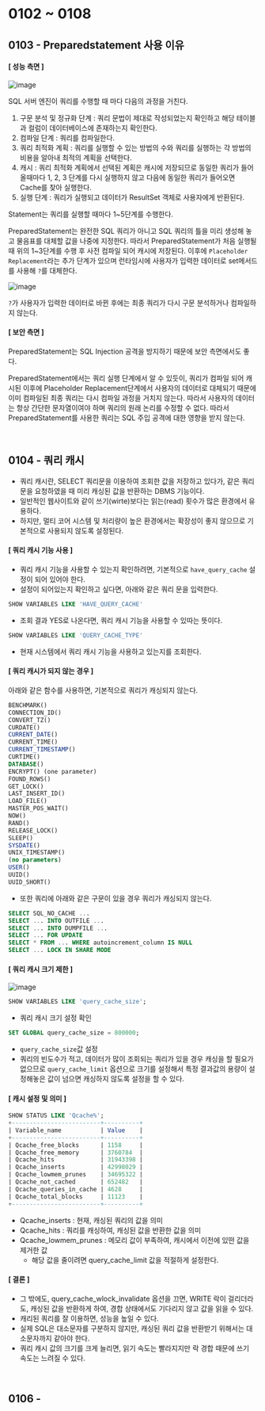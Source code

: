 # 0102 ~ 0108

## 0103 - Preparedstatement 사용 이유
#### **[ 성능 측면 ]**
![image](https://velog.velcdn.com/images%2Fjsj3282%2Fpost%2F8587157c-7cf4-47a5-acce-c8b9fab630b5%2FwiRZS.png)

SQL 서버 엔진이 쿼리를 수행할 때 마다 다음의 과정을 거친다.
1. 구문 분석 및 정규화 단계 : 쿼리 문법이 제대로 작성되었는지 확인하고 해당 테이블과 컬럼이 데이터베이스에 존재하는지 확인한다.
2. 컴파일 단계 : 쿼리를 컴파일한다.
3. 쿼리 최적화 계획 : 쿼리를 실행할 수 있는 방법의 수와 쿼리를 실행하는 각 방법의 비용을 알아내 최적의 계획을 선택한다.
4. 캐시 : 쿼리 최적화 계획에서 선택된 계획은 캐시에 저장되므로 동일한 쿼리가 들어올때마다 1, 2, 3 단계를 다시 실행하지 않고 다음에 동일한 쿼리가 들어오면 Cache를 찾아 실행한다.
5. 실행 단계 : 쿼리가 실행되고 데이터가 ResultSet 객체로 사용자에게 반환된다.

Statement는 쿼리를 실행할 때마다 1~5단계를 수행한다.

PreparedStatement는 완전한 SQL 쿼리가 아니고 SQL 쿼리의 틀을 미리 생성해 놓고 물음표를 대체할 값을 나중에 지정한다. 따라서 PreparedStatement가 처음 실행될 때 위의 1~3단계를 수행 후 사전 컴파일 되어 캐시에 저장된다. 이후에 `Placeholder Replacement`라는 추가 단계가 있으며 런타임시에 사용자가 입력한 데이터로 set메서드를 사용해 `?`를 대체한다.

![image](https://velog.velcdn.com/images%2Fjsj3282%2Fpost%2F3744ceb3-6cd8-4646-9566-15de6144b2d2%2FkWnd1.png)

`?`가 사용자가 입력한 데이터로 바뀐 후에는 최종 쿼리가 다시 구문 분석하거나 컴파일하지 않는다.

#### **[ 보안 측면 ]**
PreparedStatement는 SQL Injection 공격을 방지하기 때문에 보안 측면에서도 좋다.

PreparedStatement에서는 쿼리 실행 단계에서 알 수 있듯이, 쿼리가 컴파일 되어 캐시된 이후에 Placeholder Replacement단계에서 사용자의 데이터로 대체되기 때문에 이미 컴파일된 최종 쿼리는 다시 컴파일 과정을 거치지 않는다. 따라서 사용자의 데이터는 항상 간단한 문자열이여야 하며 쿼리의 원래 논리를 수정할 수 없다. 따라서 PreparedStatement를 사용한 쿼리는 SQL 주입 공격에 대한 영향을 받지 않는다.

<br>

## 0104 - 쿼리 캐시
- 쿼리 캐시란, SELECT 쿼리문을 이용하여 조회한 값을 저장하고 있다가, 같은 쿼리 문을 요청하였을 때 미리 캐싱된 값을 반환하는 DBMS 기능이다.
- 일반적인 웹사이트와 같이 쓰기(wirte)보다는 읽는(read) 횟수가 많은 환경에서 유용하다.
- 하지만, 멀티 코어 시스템 및 처리량이 높은 환경에서는 확장성이 좋지 않으므로 기본적으로 사용되지 않도록 설정된다.

#### **[ 쿼리 캐시 기능 사용 ]**
- 쿼리 캐시 기능을 사용할 수 있는지 확인하려면, 기본적으로 `have_query_cache` 설정이 되어 있어야 한다.
- 설정이 되어있는지 확인하고 싶다면, 아래와 같은 쿼리 문을 입력한다.
```sql
SHOW VARIABLES LIKE 'HAVE_QUERY_CACHE'
```
- 조회 결과 YES로 나온다면, 쿼리 캐시 기능을 사용할 수 있따는 뜻이다.
```sql
SHOW VARIABLES LIKE 'QUERY_CACHE_TYPE'
```
- 현재 시스템에서 쿼리 캐시 기능을 사용하고 있는지를 조회한다.

#### **[ 쿼리 캐시가 되지 않는 경우 ]**
아래와 같은 함수를 사용하면, 기본적으로 쿼리가 캐싱되지 않는다.
```sql
BENCHMARK()
CONNECTION_ID()
CONVERT_TZ()
CURDATE()
CURRENT_DATE()
CURRENT_TIME()
CURRENT_TIMESTAMP()
CURTIME()
DATABASE()
ENCRYPT() (one parameter)
FOUND_ROWS()
GET_LOCK()
LAST_INSERT_ID()
LOAD_FILE()
MASTER_POS_WAIT()
NOW()
RAND()
RELEASE_LOCK()
SLEEP()
SYSDATE()
UNIX_TIMESTAMP()
(no parameters)
USER()
UUID()
UUID_SHORT()
```
- 또한 쿼리에 아래와 같은 구문이 있을 경우 쿼리가 캐싱되지 않는다.
```sql
SELECT SQL_NO_CACHE ...
SELECT ... INTO OUTFILE ...
SELECT ... INTO DUMPFILE ...
SELECT ... FOR UPDATE
SELECT * FROM ... WHERE autoincrement_column IS NULL
SELECT ... LOCK IN SHARE MODE
```

#### **[ 쿼리 캐시 크기 제한 ]**
![image](https://user-images.githubusercontent.com/14002238/120759865-6f475980-c54e-11eb-8b81-ad5975fa0449.png)
```sql
SHOW VARIABLES LIKE 'query_cache_size';
```
- 쿼리 캐시 크기 설정 확인

```sql
SET GLOBAL query_cache_size = 800000;
```
- `query_cache_size`값 설정
- 쿼리의 빈도수가 적고, 데이터가 많이 조회되는 쿼리가 있을 경우 캐싱을 할 필요가 없으므로 `query_cache_limit` 옵션으로 크기를 설정해서 특정 결과값의 용량이 설정해놓은 값이 넘으면 캐싱하지 않도록 설정을 할 수 있다.

#### **[ 캐시 설정 및 의미 ]**
```sql
SHOW STATUS LIKE 'Qcache%';
+-------------------------+----------+
| Variable_name           | Value    |
+-------------------------+----------+
| Qcache_free_blocks      | 1158     |
| Qcache_free_memory      | 3760784  |
| Qcache_hits             | 31943398 |
| Qcache_inserts          | 42998029 |
| Qcache_lowmem_prunes    | 34695322 |
| Qcache_not_cached       | 652482   |
| Qcache_queries_in_cache | 4628     |
| Qcache_total_blocks     | 11123    |
+-------------------------+----------+
```
- Qcache_inserts : 현재, 캐싱된 쿼리의 값을 의미
- Qcache_hits : 쿼리를 캐싱하여, 캐싱된 값을 반환한 값을 의미
- Qcache_lowmem_prunes : 메모리 값이 부족하여, 캐시에서 이전에 있떤 값을 제거한 값
    - 해당 값을 줄이려면 query_cache_limit 값을 적절하게 설정한다.

#### **[ 결론 ]**
- 그 밖에도, query_cache_wlock_invalidate 옵션을 끄면, WRITE 락이 걸리더라도, 캐싱된 값을 반환하게 하여, 경합 상태에서도 기다리지 않고 값을 읽을 수 있다.
- 캐리된 쿼리를 잘 이용하면, 성능을 높일 수 있다.
- 실제 SQL은 대소문자를 구분하지 않지만, 캐싱된 쿼리 값을 반환받기 위해서는 대소문자까지 같아야 한다.
- 쿼리 캐시 값의 크기를 크게 늘리면, 읽기 속도는 빨라지지만 락 경합 때문에 쓰기 속도는 느려질 수 있다.

<br>

## 0106 - 
### 